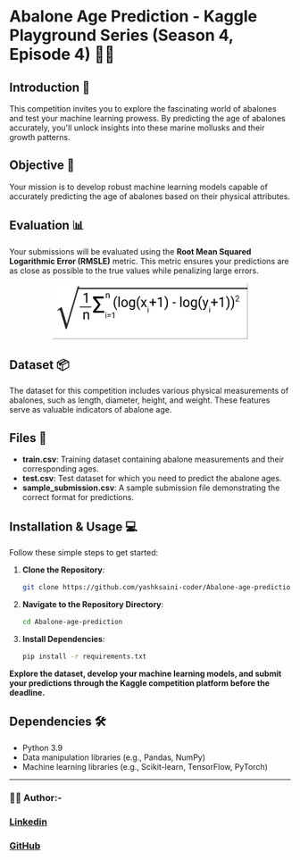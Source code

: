 # Abalone Age Prediction - Kaggle Playground Series (Season 4, Episode 4) 🐚🔮

## Introduction 🌊

This competition invites you to explore the fascinating world of abalones and test your machine learning prowess. By predicting the age of abalones accurately, you'll unlock insights into these marine mollusks and their growth patterns.

## **Objective** 🎯

Your mission is to develop robust machine learning models capable of accurately predicting the age of abalones based on their physical attributes.

## **Evaluation** 📊

Your submissions will be evaluated using the **Root Mean Squared Logarithmic Error (RMSLE)** metric. This metric ensures your predictions are as close as possible to the true values while penalizing large errors.

<div align='center' >
    <img src='./RSME.png' height='100rem' width='350'>
</div>

## Dataset 📦

The dataset for this competition includes various physical measurements of abalones, such as length, diameter, height, and weight. These features serve as valuable indicators of abalone age.

## Files 📄

- **train.csv**: Training dataset containing abalone measurements and their corresponding ages.
- **test.csv**: Test dataset for which you need to predict the abalone ages.
- **sample_submission.csv**: A sample submission file demonstrating the correct format for predictions.

## Installation & Usage 💻

Follow these simple steps to get started:

1. **Clone the Repository**: 
    ```bash
    git clone https://github.com/yashksaini-coder/Abalone-age-prediction
    ```

2. **Navigate to the Repository Directory**:
    ```bash
    cd Abalone-age-prediction
    ```

3. **Install Dependencies**:
    ```bash
    pip install -r requirements.txt
    ```

**Explore the dataset, develop your machine learning models, and submit your predictions through the Kaggle competition platform before the deadline.**

## Dependencies 🛠️

- Python 3.9
- Data manipulation libraries (e.g., Pandas, NumPy)
- Machine learning libraries (e.g., Scikit-learn, TensorFlow, PyTorch)

---

### 🐚✨ **Author**:-
### [Linkedin](https://www.linkedin.com/in/yashksaini/)
### [GitHub](https://github.com/yashksaini-coder)

